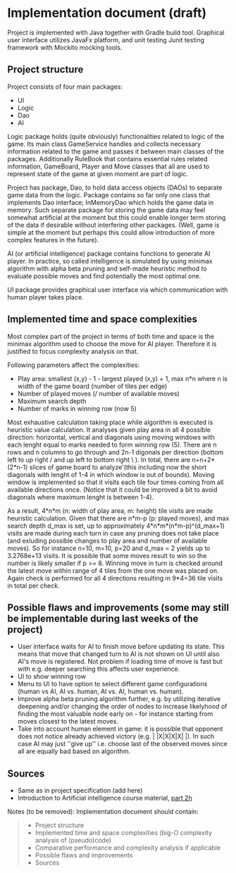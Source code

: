 # Implementation document (draft)

Project is implemented with Java together with Gradle build tool. Graphical user interface utilizes JavaFx platform, and unit testing Junit testing framework with Mockito mocking tools.

## Project structure
Project consists of four main packages:
- UI
- Logic
- Dao
- AI

Logic package holds (quite obviously) functionalities related to logic of the game. Its main class GameService handles and collects necessary information related to the game and passes it between main classes of the packages. Additionally RuleBook that contains essential rules related information, GameBoard, Player and Move classes that all are used to represent state of the game at given moment are part of logic.

Project has package, Dao, to hold data access objects (DAOs) to separate game data from the logic. Package contains so far only one class that implements Dao interface; InMemoryDao which holds the game data in memory. Such separate package for storing the game data may feel somewhat artificial at the moment but this could enable longer term storing of the data if desirable without interfering other packages. (Well, game is simple at the moment but perhaps this could allow introduction of more complex features in the future).

AI (or artificial intelligence) package contains functions to generate AI player. In practice, so called intelligence is simulated by using minimax algorithm with alpha beta pruning and self-made heuristic method to evaluate possible moves and find potentially the most optimal one. 

UI package provides graphical user interface via which communication with human player takes place.

## Implemented time and space complexities

Most complex part of the project in terms of both time and space is the minimax algorithm used to choose the move for AI player. Therefore it is justified to focus complexity analysis on that.

Following parameters affect the complexities:
- Play area: smallest (x,y) - 1  - largest played (x,y) + 1, max n*n where n is width of the game board (number of tiles per edge)
- Number of played moves (/ number of available moves)
- Maximum search depth
- Number of marks in winning row (now 5)

Most exhaustive calculation taking place while algorithm is executed is heuristic value calculation. It analyses given play area in all 4 possible direction: horizontal, vertical and diagonals using moving windows with each lenght equal to marks needed to form winning row (5). There are n rows and n columns to go through and 2n-1 digonals per direction (bottom left to up right / and up left to bottom right \ ).
In total, there are n+n+2*(2*n-1) slices of game board to analyze'(this including now the short diagonals with lenght of 1-4 in which window is out of bounds). Moving window is implemented so that it visits each tile four times coming from all available directions once. (Notice that it could be improved a bit to avoid diagonals where maximum lenght is between 1-4). 

As a result, 4\*n\*m (n: width of play area, m: height) tile visits are made heuristic calculation. Given that there are n\*m-p (p: played moves), and max search depth d_max is set, up to
approximately 4\*n\*m\*(n\*m-p)^(d_max+1) visits are made during each turn in case any pruning does not take place (and exluding possible changes to play area and number of available moves). So for instance n=10, m=10, p=20 and d_max = 2 yields up to 3.2768e+13 visits. It is possible that some moves result to win so the number is likely smaller if p >= 8. Winning move in turn is checked around the latest move within range of 4 tiles from the one move was placed on. Again check is performed for all 4 directions resulting in 9*4=36 tile visits in total per check.

## Possible flaws and improvements (some may still be implementable during last weeks of the project)
- User interface waits for AI to finish move before updating its state. This means that move that changed turn to AI is not shown on UI until also AI's move is registered. Not problem if loading time of move is fast but with e.g. deeper searching this affects user experience.
- UI to show winning row
- Menu to UI to have option to select different game configurations (human vs AI, AI vs. human, AI vs. AI, human vs. human).
- Improve alpha beta pruning algorithm further, e.g. by utilizing iterative deepening and/or changing the order of nodes to increase likelyhood of finding the most valuable node early on - for instance starting from moves closest to the latest moves.
- Take into account human element in game: it is possible that opponent does not notice already achieved victory (e.g. | |X|X|X|X| |). In such case AI may just ''give up'' i.e. choose last of the observed moves since all are equally bad based on algorithm.

## Sources
- Same as in project specification (add here)
- Introduction to Artificial intelligence course material, [part 2h](https://materiaalit.github.io/intro-to-ai/part2/)

Notes (to be removed):
Implementation document should contain:

>   - Project structure
>   - Implemented time and space complexities (big-O complexity analysis of (pseudo)code)
>   - Comparative performance and complexity analysis if applicable
>   - Possible flaws and improvements
>   - Sources
